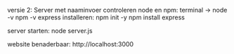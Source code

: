 versie 2: Server met naaminvoer
controleren node en npm: terminal ->  node -v  npm -v
express installeren:                  npm init -y
                                      npm install express

server starten:                       node server.js

website benaderbaar:                  http://localhost:3000
